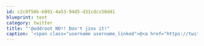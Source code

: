 ```yaml
---
id: c2c0f50b-b091-4a53-94d5-d31cdcc50dd1
blueprint: text
category: twitter
title: "'@oddroot NO!! Don't jinx it!"
caption: '<span class="username username_linked">@<a href="https://twitter.com/oddroot" title="Ian C">oddroot</a></span> NO!! Don''t jinx it!'
---
```

